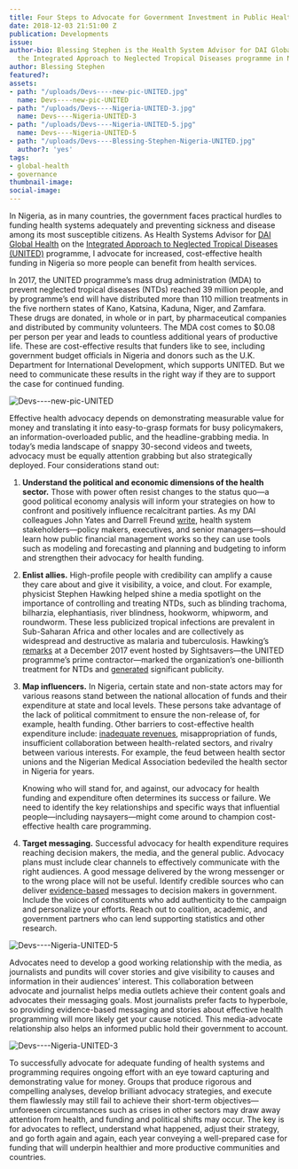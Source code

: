 ```yaml
---
title: Four Steps to Advocate for Government Investment in Public Health
date: 2018-12-03 21:51:00 Z
publication: Developments
issue: 
author-bio: Blessing Stephen is the Health System Advisor for DAI Global Health on
  the Integrated Approach to Neglected Tropical Diseases programme in Nigeria.
author: Blessing Stephen
featured?: 
assets:
- path: "/uploads/Devs----new-pic-UNITED.jpg"
  name: Devs----new-pic-UNITED
- path: "/uploads/Devs----Nigeria-UNITED-3.jpg"
  name: Devs----Nigeria-UNITED-3
- path: "/uploads/Devs----Nigeria-UNITED-5.jpg"
  name: Devs----Nigeria-UNITED-5
- path: "/uploads/Devs----Blessing-Stephen-Nigeria-UNITED.jpg"
  author?: 'yes'
tags:
- global-health
- governance
thumbnail-image:
social-image:
---
```


In Nigeria, as in many countries, the government faces practical hurdles to funding health systems adequately and preventing sickness and disease among its most susceptible citizens. As Health Systems Advisor for [DAI Global Health](https://www.dai.com/our-work/solutions/global-health) on the [Integrated Approach to Neglected Tropical Diseases (UNITED)](https://www.dai.com/our-work/projects/nigeria-integrated-approach-to-neglected-tropical-diseases-united) programme, I advocate for increased, cost-effective health funding in Nigeria so more people can benefit from health services.




In 2017, the UNITED programme’s mass drug administration (MDA) to prevent neglected tropical diseases (NTDs) reached 39 million people, and by programme’s end will have distributed more than 110 million treatments in the five northern states of Kano, Katsina, Kaduna, Niger, and Zamfara. These drugs are donated, in whole or in part, by pharmaceutical companies and distributed by community volunteers. The MDA cost comes to $0.08 per person per year and leads to countless additional years of productive life. These are cost-effective results that funders like to see, including government budget officials in Nigeria and donors such as the U.K. Department for International Development, which supports UNITED. But we need to communicate these results in the right way if they are to support the case for continued funding.

![Devs----new-pic-UNITED](/uploads/Devs----new-pic-UNITED.jpg "Joint review of UNITED's health systems strengthening strategies for client states in Nigeria.") 

Effective health advocacy depends on demonstrating measurable value for money and translating it into easy-to-grasp formats for busy policymakers, an information-overloaded public, and the headline-grabbing media. In today’s media landscape of snappy 30-second videos and tweets, advocacy must be equally attention grabbing but also strategically deployed. Four considerations stand out:

1.	**Understand the political and economic dimensions of the health sector.** Those with power often resist changes to the status quo—a good political economy analysis will inform your strategies on how to confront and positively influence recalcitrant parties. As my DAI colleagues John Yates and Darrell Freund [write](http://dai-global-developments.com/articles/how-can-developing-countries-identify-and-allocate-resources-to-pay-for-health-services/), health system stakeholders—policy makers, executives, and senior managers—should learn how public financial management works so they can use tools such as modeling and forecasting and planning and budgeting to inform and strengthen their advocacy for health funding.

2.	**Enlist allies.** High-profile people with credibility can amplify a cause they care about and give it visibility, a voice, and clout. For example, physicist Stephen Hawking helped shine a media spotlight on the importance of controlling and treating NTDs, such as blinding trachoma, bilharzia, elephantiasis, river blindness, hookworm, whipworm, and roundworm. These less publicized tropical infections are prevalent in Sub-Saharan Africa and other locales and are collectively as widespread and destructive as malaria and tuberculosis. Hawking’s [remarks](https://www.sightsavers.org/news/2017/12/stephen-hawking-commends-fathers-role-tackling-ntds/) at a December 2017 event hosted by Sightsavers—the UNITED programme’s prime contractor—marked the organization’s one-billionth treatment for NTDs and [generated](https://www.reuters.com/article/us-britain-science-disease/stephen-hawking-says-eliminating-neglected-tropical-diseases-within-our-grasp-idUSKBN1E71QX) significant publicity.

3.	**Map influencers.** In Nigeria, certain state and non-state actors may for various reasons stand between the national allocation of funds and their expenditure at state and local levels. These persons take advantage of the lack of political commitment to ensure the non-release of, for example, health funding. Other barriers to cost-effective health expenditure include: [inadequate revenues](https://dai-global-developments.com/articles/when-tax-reform-leads-to-increased-funding-for-health-services/), misappropriation of funds, insufficient collaboration between health-related sectors, and rivalry between various interests. For example, the feud between health sector unions and the Nigerian Medical Association bedeviled the health sector in Nigeria for years.

       Knowing who will stand for, and against, our advocacy for health funding and expenditure often determines its success or failure. We need to identify the key relationships and specific ways that influential people—including naysayers—might come around to champion cost-effective health care programming.

4.	**Target messaging.** Successful advocacy for health expenditure requires reaching decision makers, the media, and the general public. Advocacy plans must include clear channels to effectively communicate with the right audiences. A good message delivered by the wrong messenger or to the wrong place will not be useful. Identify credible sources who can deliver [evidence-based](http://dai-global-developments.com/articles/marshaling-the-evidence-to-better-help-developing-countries-improve-and-afford-their-health-services/) messages to decision makers in government. Include the voices of constituents who add authenticity to the campaign and personalize your efforts. Reach out to coalition, academic, and government partners who can lend supporting statistics and other research.

![Devs----Nigeria-UNITED-5](/uploads/Devs----Nigeria-UNITED-5.jpg "Presenting the Kaduna State, Nigeria, master plan for addressing neglected tropical diseases.") 

Advocates need to develop a good working relationship with the media, as journalists and pundits will cover stories and give visibility to causes and information in their audiences’ interest. This collaboration between advocate and journalist helps media outlets achieve their content goals and advocates their messaging goals. Most journalists prefer facts to hyperbole, so providing evidence-based messaging and stories about effective health programming will more likely get your cause noticed. This media-advocate relationship also helps an informed public hold their government to account.

![Devs----Nigeria-UNITED-3](/uploads/Devs----Nigeria-UNITED-3.jpg "Group training of local government officers for monitoring and evaluation on the use of neglected tropical diseases data tools.") 

To successfully advocate for adequate funding of health systems and programming requires ongoing effort with an eye toward capturing and demonstrating value for money. Groups that produce rigorous and compelling analyses, develop brilliant advocacy strategies, and execute them flawlessly may still fail to achieve their short-term objectives—unforeseen circumstances such as crises in other sectors may draw away attention from health, and funding and political shifts may occur. The key is for advocates to reflect, understand what happened, adjust their strategy, and go forth again and again, each year conveying a well-prepared case for funding that will underpin healthier and more productive communities and countries.
